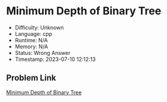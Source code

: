 # Minimum Depth of Binary Tree

- Difficulty: Unknown
- Language: cpp
- Runtime: N/A
- Memory: N/A
- Status: Wrong Answer
- Timestamp: 2023-07-10 12:12:13

## Problem Link
[Minimum Depth of Binary Tree](https://leetcode.com/problems/minimum-depth-of-binary-tree)

